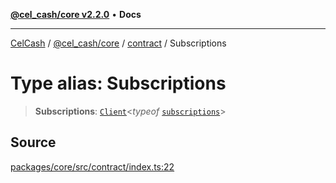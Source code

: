 [**@cel_cash/core v2.2.0**](../../README.md) • **Docs**

***

[CelCash](../../../../packages.md) / [@cel\_cash/core](../../README.md) / [contract](../README.md) / Subscriptions

# Type alias: Subscriptions

> **Subscriptions**: [`Client`](../../types/type-aliases/Client.md)\<*typeof* [`subscriptions`](../variables/subscriptions.md)\>

## Source

[packages/core/src/contract/index.ts:22](https://github.com/Pyxlab/celcash/blob/f7cdc752c29f8a0dcef033e212602412d2050afc/packages/core/src/contract/index.ts#L22)
